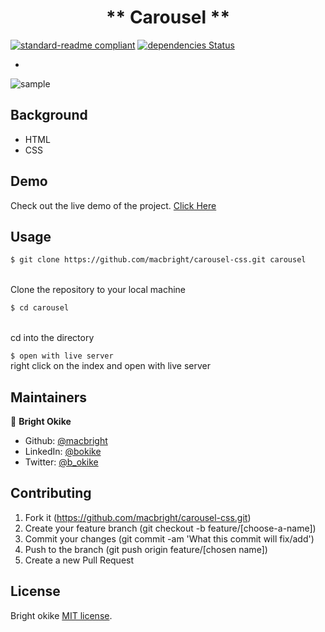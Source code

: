 
<h1 align=center> ** Carousel ** </h1>

[![standard-readme compliant](https://img.shields.io/badge/standard--readme-OK-green.svg?style=flat-square)](https://github.com/RichardLitt/standard-readme)
[![dependencies Status](https://david-dm.org/dwyl/esta/status.svg)](https://david-dm.org/dwyl/esta)


- 





![sample](https://media.giphy.com/media/hDCxBhjGqyXnmf4s7Z/giphy.gif)

## Background

- HTML 
- CSS


## Demo
 Check out the live demo of the project. [Click Here]()



## Usage

```sh
$ git clone https://github.com/macbright/carousel-css.git carousel
```
<br /> Clone the repository to your local machine


```sh
$ cd carousel
```
<br /> cd into the directory



`$ open with live server` 
<br /> right click on the index and open with live server


## Maintainers 

👤  **Bright Okike**

- Github: [@macbright](https://github.com/macbright)
- LinkedIn: [@bokike](https://www.linkedin.com/in/bokike/)
- Twitter: [@b_okike](https://twitter.com/b_okike)




## Contributing

1. Fork it (https://github.com/macbright/carousel-css.git)
2. Create your feature branch (git checkout -b feature/[choose-a-name])
3. Commit your changes (git commit -am 'What this commit will fix/add')
4. Push to the branch (git push origin feature/[chosen name])
5. Create a new Pull Request

## License

Bright okike
[MIT license](https://opensource.org/licenses/MIT).
